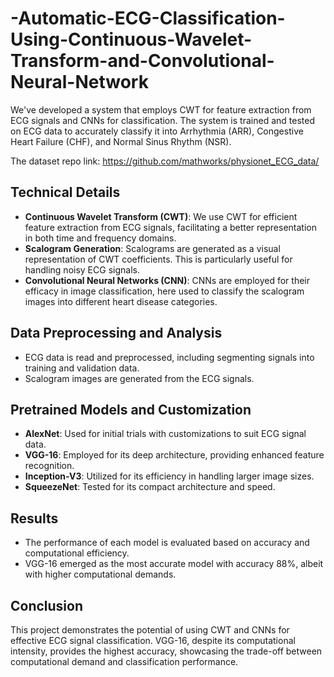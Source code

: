 # -Automatic-ECG-Classification-Using-Continuous-Wavelet-Transform-and-Convolutional-Neural-Network

We've developed a system that employs CWT for feature extraction from ECG signals and CNNs for classification. The system is trained and tested on ECG data to accurately classify it into Arrhythmia (ARR), Congestive Heart Failure (CHF), and Normal Sinus Rhythm (NSR).

The dataset repo link: https://github.com/mathworks/physionet_ECG_data/

## Technical Details

- **Continuous Wavelet Transform (CWT)**: We use CWT for efficient feature extraction from ECG signals, facilitating a better representation in both time and frequency domains.
- **Scalogram Generation**: Scalograms are generated as a visual representation of CWT coefficients. This is particularly useful for handling noisy ECG signals.
- **Convolutional Neural Networks (CNN)**: CNNs are employed for their efficacy in image classification, here used to classify the scalogram images into different heart disease categories.

## Data Preprocessing and Analysis

- ECG data is read and preprocessed, including segmenting signals into training and validation data.
- Scalogram images are generated from the ECG signals.

## Pretrained Models and Customization

- **AlexNet**: Used for initial trials with customizations to suit ECG signal data.
- **VGG-16**: Employed for its deep architecture, providing enhanced feature recognition.
- **Inception-V3**: Utilized for its efficiency in handling larger image sizes.
- **SqueezeNet**: Tested for its compact architecture and speed.

## Results

- The performance of each model is evaluated based on accuracy and computational efficiency.
- VGG-16 emerged as the most accurate model with accuracy 88%, albeit with higher computational demands.

## Conclusion

This project demonstrates the potential of using CWT and CNNs for effective ECG signal classification. VGG-16, despite its computational intensity, provides the highest accuracy, showcasing the trade-off between computational demand and classification performance.
